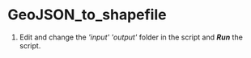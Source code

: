 # GeoJSON_to_shapefile
1. Edit and change the *'input'* *'output'* folder in the script and ***Run*** the script.
